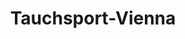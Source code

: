 ---
title: "Tauchsport-Vienna"
url: /gemeinde-neufeld-an-der-leitha/tauchsport-vienna/
shop: Tauchen
---